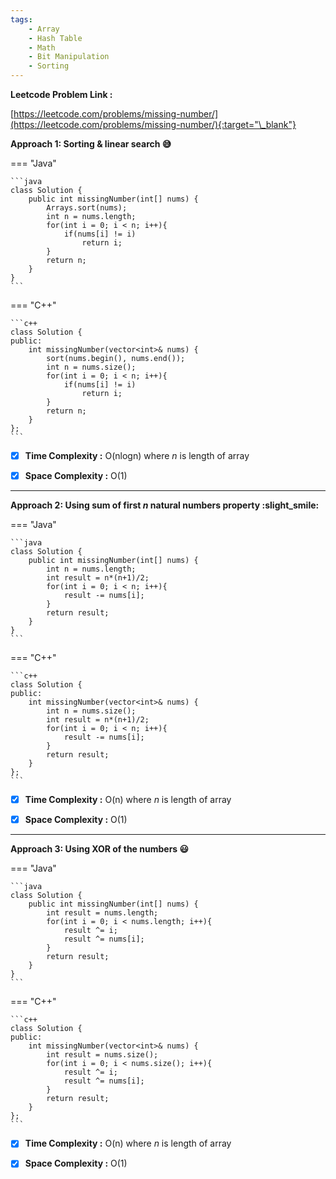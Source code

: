 ```yaml
---
tags:
    - Array
    - Hash Table
    - Math
    - Bit Manipulation
    - Sorting
---
```


**Leetcode Problem Link :**

[https://leetcode.com/problems/missing-number/](https://leetcode.com/problems/missing-number/){:target="\_blank"}

**Approach 1: Sorting & linear search :sweat_smile:**

=== "Java"

    ```java
    class Solution {
        public int missingNumber(int[] nums) {
            Arrays.sort(nums);
            int n = nums.length;
            for(int i = 0; i < n; i++){
                if(nums[i] != i)
                    return i;
            }
            return n;
        }
    }
    ```

=== "C++"

    ```c++
    class Solution {
    public:
        int missingNumber(vector<int>& nums) {
            sort(nums.begin(), nums.end());
            int n = nums.size();
            for(int i = 0; i < n; i++){
                if(nums[i] != i)
                    return i;
            }
            return n;
        }
    };
    ```

-   [x] **Time Complexity :** O(nlogn) where _n_ is length of array

-   [x] **Space Complexity :** O(1)

<hr>

**Approach 2: Using sum of first _n_ natural numbers property :slight_smile:**

=== "Java"

    ```java
    class Solution {
        public int missingNumber(int[] nums) {
            int n = nums.length;
            int result = n*(n+1)/2;
            for(int i = 0; i < n; i++){
                result -= nums[i];
            }
            return result;
        }
    }
    ```

=== "C++"

    ```c++
    class Solution {
    public:
        int missingNumber(vector<int>& nums) {
            int n = nums.size();
            int result = n*(n+1)/2;
            for(int i = 0; i < n; i++){
                result -= nums[i];
            }
            return result;
        }
    };
    ```

-   [x] **Time Complexity :** O(n) where _n_ is length of array

-   [x] **Space Complexity :** O(1)

<hr>

**Approach 3: Using XOR of the numbers :smiley:**

=== "Java"

    ```java
    class Solution {
        public int missingNumber(int[] nums) {
            int result = nums.length;
            for(int i = 0; i < nums.length; i++){
                result ^= i;
                result ^= nums[i];
            }
            return result;
        }
    }
    ```

=== "C++"

    ```c++
    class Solution {
    public:
        int missingNumber(vector<int>& nums) {
            int result = nums.size();
            for(int i = 0; i < nums.size(); i++){
                result ^= i;
                result ^= nums[i];
            }
            return result;
        }
    };
    ```

-   [x] **Time Complexity :** O(n) where _n_ is length of array

-   [x] **Space Complexity :** O(1)
